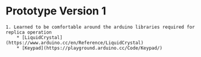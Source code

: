 # <h1> Prototype Version 1
    1. Learned to be comfortable around the arduino libraries required for replica operation
        * [LiquidCrystal](https://www.arduino.cc/en/Reference/LiquidCrystal)
        * [Keypad](https://playground.arduino.cc/Code/Keypad/)